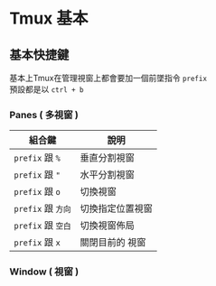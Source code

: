 Tmux 基本
===

基本快捷鍵
---

基本上Tmux在管理視窗上都會要加一個前墜指令 `prefix`  
預設都是以 `ctrl + b`

### Panes ( 多視窗 ) 

| 組合鍵 | 說明 |
|---|---|
| `prefix` 跟 `%` | 垂直分割視窗 |
| `prefix` 跟 `"` | 水平分割視窗 |
| `prefix` 跟 `o` | 切換視窗 |
| `prefix` 跟 `方向` | 切換指定位置視窗 |
| `prefix` 跟 `空白` | 切換視窗佈局 |
| `prefix` 跟 `x` | 關閉目前的 視窗 |

### Window ( 視窗 )

